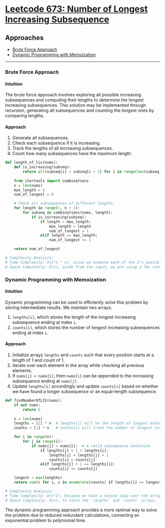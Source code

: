 # [Leetcode 673: Number of Longest Increasing Subsequence](https://leetcode.com/problems/number-of-longest-increasing-subsequence/)

## Approaches
- [Brute Force Approach](#brute-force-approach)
- [Dynamic Programming with Memoization](#dynamic-programming-with-memoization)

---

### Brute Force Approach

#### Intuition
The brute force approach involves exploring all possible increasing subsequences and computing their lengths to determine the longest increasing subsequences. This solution may be implemented through recursion, generating all subsequences and counting the longest ones by comparing lengths.

#### Approach
1. Generate all subsequences.
2. Check each subsequence if it is increasing.
3. Track the lengths of all increasing subsequences.
4. Count how many subsequences have the maximum length.

```python
def length_of_lis(nums):
    def is_increasing(subseq):
        return all(subseq[i] < subseq[i + 1] for i in range(len(subseq) - 1))
    
    from itertools import combinations
    n = len(nums)
    max_length = 0
    num_of_longest = 0

    # Check all subsequences of different lengths.
    for length in range(1, n + 1):
        for subseq in combinations(nums, length):
            if is_increasing(subseq):
                if length > max_length:
                    max_length = length
                    num_of_longest = 1
                elif length == max_length:
                    num_of_longest += 1

    return num_of_longest

# Complexity Analysis: 
# Time Complexity: O(2^n * n), since we examine each of the 2^n possible subsequences and check if they are increasing.
# Space Complexity: O(1), aside from the input, we are using a few integers for keeping track of lengths and counts.
```

### Dynamic Programming with Memoization

#### Intuition
Dynamic programming can be used to efficiently solve this problem by storing intermediate results. We maintain two arrays:
1. `lengths[i]`, which stores the length of the longest increasing subsequence ending at index `i`.
2. `counts[i]`, which stores the number of longest increasing subsequences ending at index `i`.

#### Approach
1. Initialize arrays `lengths` and `counts` such that every position starts at a length of 1 and count of 1.
2. Iterate over each element in the array while checking all previous elements.
3. If `nums[j] < nums[i]`, then `nums[i]` can be appended to the increasing subsequence ending at `nums[j]`.
4. Update `lengths[i]` accordingly and update `counts[i]` based on whether we have found a longer subsequence or an equal-length subsequence.

```python
def findNumberOfLIS(nums):
    if not nums:
        return 0
    
    n = len(nums)
    lengths = [1] * n  # lengths[i] will be the length of longest ending in nums[i].
    counts = [1] * n   # counts[i] will track the number of longest increasing subsequences ending in nums[i].

    for i in range(n):
        for j in range(i):
            if nums[j] < nums[i]:  # A valid subsequence extension
                if lengths[j] + 1 > lengths[i]:
                    lengths[i] = lengths[j] + 1
                    counts[i] = counts[j]
                elif lengths[j] + 1 == lengths[i]:
                    counts[i] += counts[j]

    longest = max(lengths)
    return sum(c for i, c in enumerate(counts) if lengths[i] == longest)

# Complexity Analysis:
# Time Complexity: O(n^2), because we have a nested loop over the array.
# Space Complexity: O(n), to store the `lengths` and `counts` arrays.
```

The dynamic programming approach provides a more optimal way to solve the problem due to reduced redundant calculations, converting an exponential problem to polynomial time.

